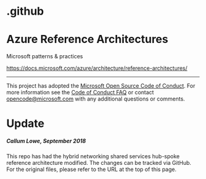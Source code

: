 # .github
# Azure Reference Architectures
Microsoft patterns & practices

https://docs.microsoft.com/azure/architecture/reference-architectures/

---

This project has adopted the [Microsoft Open Source Code of Conduct](https://opensource.microsoft.com/codeofconduct/). For more information see the [Code of Conduct FAQ](https://opensource.microsoft.com/codeofconduct/faq/) or contact [opencode@microsoft.com](mailto:opencode@microsoft.com) with any additional questions or comments.

# Update

##### Callum Lowe, September 2018

This repo has had the hybrid networking shared services hub-spoke reference architecture modified.  The changes can be tracked via GitHub.  For the original files, please refer to the URL at the top of this page.
